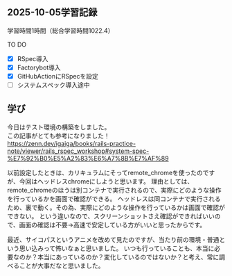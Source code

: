 ## 2025-10-05学習記録
学習時間1時間（総合学習時間1022.4）

TO DO
- [x] RSpec導入
- [x] Factorybot導入
- [x] GitHubActionにRSpecを設定
- [ ] システムスペック導入途中

## 学び
今日はテスト環境の構築をしました。  
この記事がとても参考になりました！  
https://zenn.dev/igaiga/books/rails-practice-note/viewer/rails_rspec_workshop#system-spec-%E7%92%B0%E5%A2%83%E6%A7%8B%E7%AF%89

以前設定したときは、カリキュラムにそってremote_chromeを使ったのですが、今回はヘッドレスchromeにしようと思います。
理由としては、remote_chromeのほうは別コンテナで実行されるので、実際にどのような操作を行っているかを画面で確認ができる。
ヘッドレスは同コンテナで実行されるため、裏で動く。その為、実際にどのような操作を行っているかは画面で確認ができない。
という違いなので、スクリーンショットさえ確認ができればいいので、画面の確認は不要→高速で安定している方がいいと思ったからです。

最近、サイコパスというアニメを改めて見たのですが、当たり前の環境・普通という思い込みって怖いなぁと思いました。
いつも行っていることも、本当に必要なのか？本当にあっているのか？変化しているのではないか？と考え、常に調べることが大事だなと思いました。


